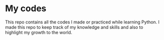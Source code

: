 # My codes
This repo contains all the codes I made or practiced while learning Python.
I made this repo to keep track of my knowledge and skills and also to highlight my growth to the world.
